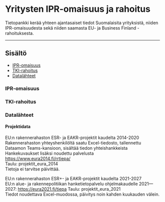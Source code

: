 # Yritysten IPR-omaisuus ja rahoitus

Tietopankki kerää yhteen ajantasaiset tiedot Suomalaisita yrityksistä, niiden IPR-omaisuudesta sekä niiden saamasta EU- ja Business Finland -rahoituksesta.

---

## Sisältö

- [IPR-omaisuus](#ipr-omaisuus)
- [TKI-rahoitus](#rahoitus)
- [Datalähteet](#datalähteet)

### IPR-omaisuus

### TKI-rahoitus

### Datalähteet

#### Projektidata

EU:n rakennerahaston ESR- ja EAKR-projektit kaudelta 2014-2020<br>
Rakennerahaston yhteyshenkilöltä saatu Excel-tiedosto, tallennettu Dataamon Teams-kansioon, sisältää tiedon yhteishankkeista<br>
Hankekuvaukset lisäksi noudettu palvelusta https://www.eura2014.fi/rrtiepa/<br>
Taulu: projektit_eura_2014<br>
Tietoja ei tarvitse päivittää.

EU:n rakennerahaston ESR+- ja EAKR-projektit kaudelta 2021-2027<br>
EU:n alue- ja rakennepolitiikan hanketietopalvelu ohjelmakaudelle 2021—2027: https://eura2021.fi/tiepa
Taulu: projektit_eura_2021<br>
Tiedot noudettava Excel-muodossa, päivitys noin kahden kuukauden välein.
